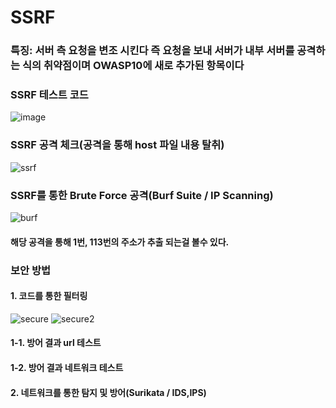 # SSRF
### 특징: 서버 측 요청을 변조 시킨다 즉 요청을 보내 서버가 내부 서버를 공격하는 식의 취약점이며 OWASP10에 새로 추가된 항목이다 
### SSRF 테스트 코드
![image](https://github.com/user-attachments/assets/80aa2687-61a4-4cd3-98b9-b585914505b5)
### SSRF 공격 체크(공격을 통해 host 파일 내용 탈취)
![ssrf](https://github.com/user-attachments/assets/7cecdccc-d681-4c6d-a1ab-384c34614c05)
### SSRF를 통한 Brute Force 공격(Burf Suite / IP Scanning)
![burf](https://github.com/user-attachments/assets/bfb0562c-e743-4d99-9a0c-28b2e78d7b13)
#### 해당 공격을 통해 1번, 113번의 주소가 추출 되는걸 볼수 있다.  
### 보안 방법  
#### 1. 코드를 통한 필터링
![secure](https://github.com/user-attachments/assets/fd3e497a-307e-452c-9b8f-076681242cf9) ![secure2](https://github.com/user-attachments/assets/8df71753-eb29-4c97-a344-af539d45057d)
#### 1-1. 방어 결과 url 테스트  
#### 1-2. 방어 결과 네트워크 테스트 
#### 2. 네트워크를 통한 탐지 및 방어(Surikata / IDS,IPS)





